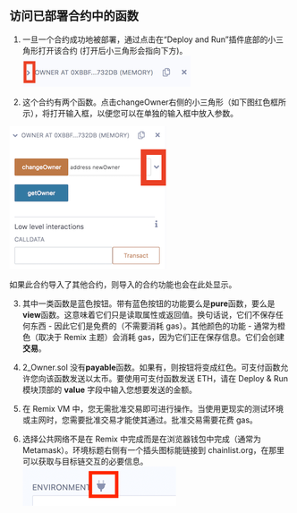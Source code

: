 ## 访问已部署合约中的函数

1. 一旦一个合约成功地被部署，通过点击在“Deploy and Run”插件底部的小三角形打开该合约 (打开后小三角形会指向下方)。
![deploy contract](https://raw.githubusercontent.com/ethereum/remix-workshops/master/Basics/interacting/images/instance.png "deployed contract")

2. 这个合约有两个函数。点击changeOwner右侧的小三角形（如下图红色框所示），将打开输入框，以便您可以在单独的输入框中放入参数。

![deploy contract](https://raw.githubusercontent.com/ethereum/remix-workshops/master/Basics/interacting/images/deployed_open2.png "deployed contract")

如果此合约导入了其他合约，则导入的合约功能也会在此处显示。

3. 其中一类函数是蓝色按钮。带有蓝色按钮的功能要么是**pure**函数，要么是**view**函数。这意味着它们只是读取属性或返回值。换句话说，它们不保存任何东西 - 因此它们是免费的（不需要消耗 gas）。其他颜色的功能 - 通常为橙色（取决于 Remix 主题）会消耗 gas，因为它们正在保存信息。它们会创建**交易**。

4. 2_Owner.sol 没有**payable**函数。如果有，则按钮将变成红色。可支付函数允许您向该函数发送以太币。要使用可支付函数发送 ETH，请在 Deploy & Run 模块顶部的 **value** 字段中输入您想要发送的金额。

5. 在 Remix VM 中，您无需批准交易即可进行操作。当使用更现实的测试环境或主网时，您需要批准交易才能使其通过。批准交易需要花费 gas。

6. 选择公共网络不是在 Remix 中完成而是在浏览器钱包中完成（通常为 Metamask）。环境标题右侧有一个插头图标能链接到 chainlist.org，在那里可以获取与目标链交互的必要信息。
![chainlist](https://raw.githubusercontent.com/ethereum/remix-workshops/master/Basics/interacting/images/chainlist.png "chainlist")